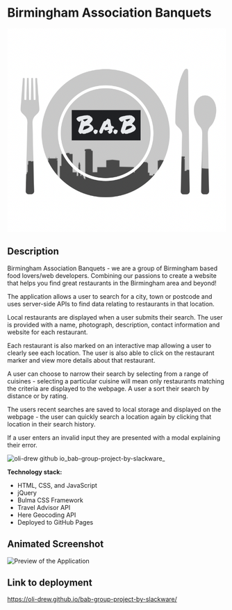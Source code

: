 # Birmingham Association Banquets

![BAB Logo](assets/images/Plate-logo.png)

## Description

Birmingham Association Banquets - we are a group of Birmingham based food lovers/web developers. Combining our passions to create a website that helps you find great restaurants in the Birmingham area and beyond!

The application allows a user to search for a city, town or postcode and uses server-side APIs to find data relating to restaurants in that location.

Local restaurants are displayed when a user submits their search. The user is provided with a name, photograph, description, contact information and website for each restaurant.

Each restaurant is also marked on an interactive map allowing a user to clearly see each location. The user is also able to click on the restaurant marker and view more details about that restaurant.

A user can choose to narrow their search by selecting from a range of cuisines - selecting a particular cuisine will mean only restaurants matching the criteria are displayed to the webpage. A user a sort their search by distance or by rating.

The users recent searches are saved to local storage and displayed on the webpage - the user can quickly search a location again by clicking that location in their search history.

If a user enters an invalid input they are presented with a modal explaining their error.


![oli-drew github io_bab-group-project-by-slackware_](https://user-images.githubusercontent.com/94486765/153712879-ec6aaa6e-9dde-46d2-a183-2c8d82e33a4d.png)


**Technology stack:**

- HTML, CSS, and JavaScript
- jQuery
- Bulma CSS Framework
- Travel Advisor API
- Here Geocoding API
- Deployed to GitHub Pages

## Animated Screenshot

![Preview of the Application](./assets/images/bab.gif)

## Link to deployment

https://oli-drew.github.io/bab-group-project-by-slackware/
